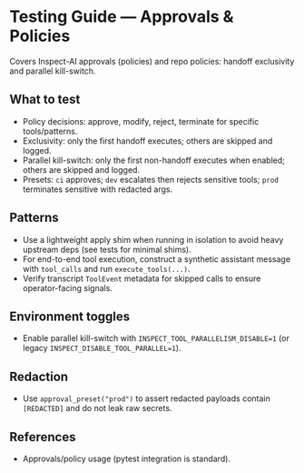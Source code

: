 # Testing Guide — Approvals & Policies

Covers Inspect-AI approvals (policies) and repo policies: handoff exclusivity and parallel kill-switch.

## What to test
- Policy decisions: approve, modify, reject, terminate for specific tools/patterns.
- Exclusivity: only the first handoff executes; others are skipped and logged.
- Parallel kill-switch: only the first non-handoff executes when enabled; others are skipped and logged.
- Presets: `ci` approves; `dev` escalates then rejects sensitive tools; `prod` terminates sensitive with redacted args.

## Patterns
- Use a lightweight apply shim when running in isolation to avoid heavy upstream deps (see tests for minimal shims).
- For end-to-end tool execution, construct a synthetic assistant message with `tool_calls` and run `execute_tools(...)`.
- Verify transcript `ToolEvent` metadata for skipped calls to ensure operator-facing signals.

## Environment toggles
- Enable parallel kill-switch with `INSPECT_TOOL_PARALLELISM_DISABLE=1` (or legacy `INSPECT_DISABLE_TOOL_PARALLEL=1`).

## Redaction
- Use `approval_preset("prod")` to assert redacted payloads contain `[REDACTED]` and do not leak raw secrets.

## References
- Approvals/policy usage (pytest integration is standard).
